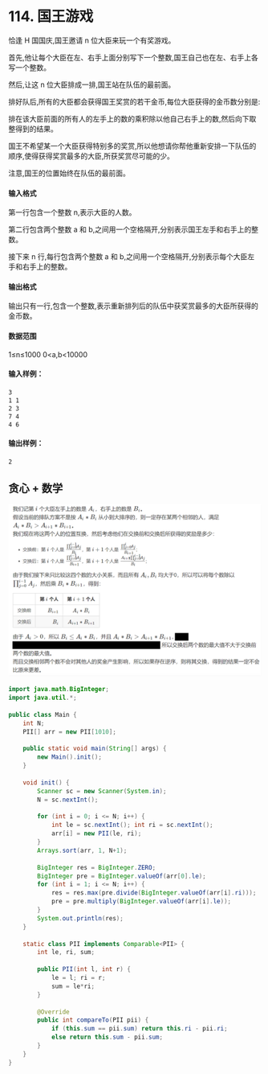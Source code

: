 # 114. 国王游戏

恰逢 H 国国庆,国王邀请 n 位大臣来玩一个有奖游戏。

首先,他让每个大臣在左、右手上面分别写下一个整数,国王自己也在左、右手上各写一个整数。

然后,让这 n 位大臣排成一排,国王站在队伍的最前面。

排好队后,所有的大臣都会获得国王奖赏的若干金币,每位大臣获得的金币数分别是:

排在该大臣前面的所有人的左手上的数的乘积除以他自己右手上的数,然后向下取整得到的结果。

国王不希望某一个大臣获得特别多的奖赏,所以他想请你帮他重新安排一下队伍的顺序,使得获得奖赏最多的大臣,所获奖赏尽可能的少。

注意,国王的位置始终在队伍的最前面。

#### 输入格式

第一行包含一个整数 n,表示大臣的人数。

第二行包含两个整数 a 和 b,之间用一个空格隔开,分别表示国王左手和右手上的整数。

接下来 n 行,每行包含两个整数 a 和 b,之间用一个空格隔开,分别表示每个大臣左手和右手上的整数。

#### 输出格式

输出只有一行,包含一个整数,表示重新排列后的队伍中获奖赏最多的大臣所获得的金币数。

#### 数据范围

1≤n≤1000
0<a,b<10000

#### 输入样例：

```
3
1 1
2 3
7 4
4 6
```

#### 输出样例：

```
2
```

## 贪心 + 数学
![](pic\114.png)
```java
import java.math.BigInteger;
import java.util.*;

public class Main {
    int N;
    PII[] arr = new PII[1010];

    public static void main(String[] args) {
        new Main().init();
    }

    void init() {
        Scanner sc = new Scanner(System.in);
        N = sc.nextInt();

        for (int i = 0; i <= N; i++) {
            int le = sc.nextInt(); int ri = sc.nextInt();
            arr[i] = new PII(le, ri);
        }
        Arrays.sort(arr, 1, N+1);

        BigInteger res = BigInteger.ZERO;
        BigInteger pre = BigInteger.valueOf(arr[0].le);
        for (int i = 1; i <= N; i++) {
            res = res.max(pre.divide(BigInteger.valueOf(arr[i].ri)));
            pre = pre.multiply(BigInteger.valueOf(arr[i].le));
        }
        System.out.println(res);
    }

    static class PII implements Comparable<PII> {
        int le, ri, sum;

        public PII(int l, int r) {
            le = l; ri = r;
            sum = le*ri;
        }

        @Override
        public int compareTo(PII pii) {
            if (this.sum == pii.sum) return this.ri - pii.ri;
            else return this.sum - pii.sum;
        }
    }
}
```
